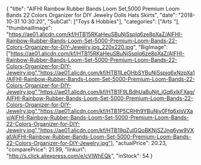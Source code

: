 {
	"title": "AIFHI Rainbow Rubber Bands Loom Set,5000 Premium Loom Bands 22 Colors Organizer for DIY Jewelry Dolls Hats Skirts",
	"date": "2018-10-31 10:30:20",
	"SubCat": ["Toys & Hobbies"],
	"categories": ["Arts "],
	"thumbnailImage": "https://ae01.alicdn.com/kf/HTB15RKaHeuSBuNjSsplq6ze8pXaZ/AIFHI-Rainbow-Rubber-Bands-Loom-Set-5000-Premium-Loom-Bands-22-Colors-Organizer-for-DIY-Jewelry.jpg_220x220.jpg",
	"BigImage": ["https://ae01.alicdn.com/kf/HTB15RKaHeuSBuNjSsplq6ze8pXaZ/AIFHI-Rainbow-Rubber-Bands-Loom-Set-5000-Premium-Loom-Bands-22-Colors-Organizer-for-DIY-Jewelry.jpg","https://ae01.alicdn.com/kf/HTB1lLeOHbSYBuNjSspiq6xNzpXa1/AIFHI-Rainbow-Rubber-Bands-Loom-Set-5000-Premium-Loom-Bands-22-Colors-Organizer-for-DIY-Jewelry.jpg","https://ae01.alicdn.com/kf/HTB1F9LBdhUaBuNjt_iGq6xlkFXag/AIFHI-Rainbow-Rubber-Bands-Loom-Set-5000-Premium-Loom-Bands-22-Colors-Organizer-for-DIY-Jewelry.jpg","https://ae01.alicdn.com/kf/HTB1P5CRHh9YBuNjy0Ffq6xIsVXav/AIFHI-Rainbow-Rubber-Bands-Loom-Set-5000-Premium-Loom-Bands-22-Colors-Organizer-for-DIY-Jewelry.jpg","https://ae01.alicdn.com/kf/HTB19qZulGQoBKNjSZJnq6yw9VXaf/AIFHI-Rainbow-Rubber-Bands-Loom-Set-5000-Premium-Loom-Bands-22-Colors-Organizer-for-DIY-Jewelry.jpg"],
	"actualPrice": 20.23,
	"comparePrice": 21.99,
	"linkurl": "http://s.click.aliexpress.com/e/cVlWhEQk",
	"inStock": 54
}
